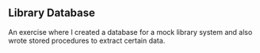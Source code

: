 <h2>Library Database</h2>
<p>An exercise where I created a database for a mock library system and also wrote stored procedures to extract certain data.</p>

